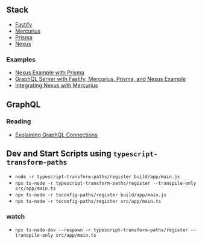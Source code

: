 ## Stack

- [Fastify](https://www.fastify.io)
- [Mercurius](https://mercurius.dev)
- [Prisma](https://www.prisma.io)
- [Nexus](https://nexusjs.org)

### Examples

- [Nexus Example with Prisma](https://github.com/graphql-nexus/nexus/tree/main/examples/with-prisma)
- [GraphQL Server with Fastify, Mercurius, Prisma, and Nexus Example](https://github.com/2color/fastify-graphql-nexus-prisma)
- [Integrating Nexus with Mercurius](https://mercurius.dev/#/docs/integrations/nexus)

## GraphQL

### Reading

- [Explaining GraphQL Connections](https://www.apollographql.com/blog/graphql/explaining-graphql-connections/)

## Dev and Start Scripts using `typescript-transform-paths`

- `node -r typescript-transform-paths/register build/app/main.js`
- `npx ts-node -r typescript-transform-paths/register --transpile-only src/app/main.ts`
- `npx ts-node -r tsconfig-paths/register build/app/main.js`
- `npx ts-node -r tsconfig-paths/register src/app/main.ts`

### watch

- `npx ts-node-dev --respawn -r typescript-transform-paths/register --transpile-only src/app/main.ts`
